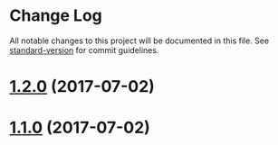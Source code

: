 # Change Log

All notable changes to this project will be documented in this file. See [standard-version](https://github.com/conventional-changelog/standard-version) for commit guidelines.

<a name="1.2.0"></a>
# [1.2.0](https://github.com/biancode/node-red-contrib-modbus/compare/v1.1.0...v1.2.0) (2017-07-02)



<a name="1.1.0"></a>
# [1.1.0](https://github.com/biancode/node-red-contrib-modbus/compare/v1.0.16...v1.1.0) (2017-07-02)

